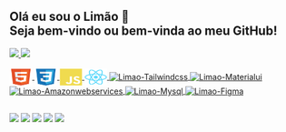 ## Olá eu sou o Limão 🍋 <br> Seja bem-vindo ou bem-vinda ao meu GitHub!
 
<div align="inline">
  <a href="https://github.com/LimaoCode">
  <img height="150em" src="https://github-readme-stats.vercel.app/api?username=LimaoCode&locale=pt-br&show_icons=true&icon_color=7fff00&theme=chartreuse-dark&include_all_commits=true&count_private=true"/>
  <img height="150em" src="https://github-readme-stats.vercel.app/api/top-langs/?username=LimaoCode&locale=pt-br&layout=compact&langs_count=7&theme=chartreuse-dark"/>
</div>
  
<div style="display: inline_block"><br>
  <img align="center" alt="Limao-HTML" height="30" width="40" src="https://raw.githubusercontent.com/devicons/devicon/master/icons/html5/html5-original.svg">
  <img align="center" alt="Limao-CSS" height="30" width="40" src="https://raw.githubusercontent.com/devicons/devicon/master/icons/css3/css3-original.svg">
  <img align="center" alt="Limao-Js" height="30" width="40" src="https://raw.githubusercontent.com/devicons/devicon/master/icons/javascript/javascript-plain.svg">
  <img align="center" alt="Limao-React" height="30" width="40" src="https://raw.githubusercontent.com/devicons/devicon/master/icons/react/react-original.svg">
  <img align="center" alt="Limao-Tailwindcss" height="30" width="40" src="https://cdn.jsdelivr.net/gh/devicons/devicon/icons/tailwindcss/tailwindcss-plain.svg" />
  <img align="center" alt="Limao-Materialui" height="30" width="40" src="https://cdn.jsdelivr.net/gh/devicons/devicon/icons/materialui/materialui-original.svg" />
  <img align="center" alt="Limao-Amazonwebservices" height="30" width="40" src="https://cdn.jsdelivr.net/gh/devicons/devicon/icons/amazonwebservices/amazonwebservices-original.svg" />
  <img align="center" alt="Limao-Mysql" height="30" width="40" src="https://cdn.jsdelivr.net/gh/devicons/devicon/icons/mysql/mysql-original-wordmark.svg" />
  <img align="center" alt="Limao-Figma" height="30" width="40" src="https://cdn.jsdelivr.net/gh/devicons/devicon/icons/figma/figma-original.svg" />       
</div>
  
  ##
 
<div> 
  <a href="https://instagram.com/LimaoCode" target="_blank"><img src="https://img.shields.io/badge/-Instagram-%23000?style=for-the-badge&logo=instagram&logoColor=7fff00" target="_blank"></a>
 	<a href="https://www.twitch.tv/LimaoCode" target="_blank"><img src="https://img.shields.io/badge/Twitch-000?style=for-the-badge&logo=twitch&logoColor=7fff00" target="_blank"></a>
 <a href="https://discord.gg/DFBVChW" target="_blank"><img src="https://img.shields.io/badge/Discord-000?style=for-the-badge&logo=discord&logoColor=7fff00" target="_blank"></a> 
  <a href = "mailto:contatolimaocode@gmail.com"><img src="https://img.shields.io/badge/-Gmail-%23000?style=for-the-badge&logo=gmail&logoColor=7fff00" target="_blank"></a>
  <a href="https://www.linkedin.com/in/limaocode/" target="_blank"><img src="https://img.shields.io/badge/-LinkedIn-%23000?style=for-the-badge&logo=linkedin&logoColor=7fff00" target="_blank"></a> 
 
</div>
